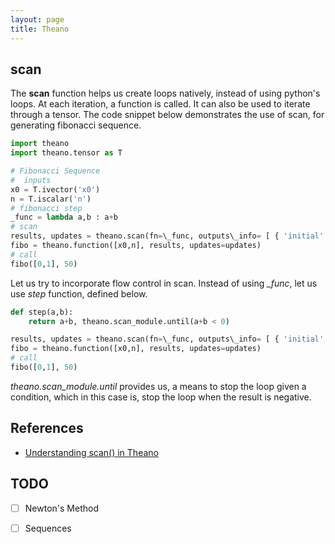```yaml
---
layout: page
title: Theano
---
```


## scan

The **scan** function helps us create loops natively, instead of using python's loops. At each iteration, a function is called. It can also be used to iterate through a tensor. The code snippet below demonstrates the use of scan, for generating fibonacci sequence.


```python
import theano
import theano.tensor as T

# Fibonacci Sequence
#  inputs
x0 = T.ivector('x0')
n = T.iscalar('n')
# fibonacci step
_func = lambda a,b : a+b
# scan
results, updates = theano.scan(fn=\_func, outputs\_info= [ { 'initial' : x0, 'taps' : [-2,-1] } ], n_steps = n)
fibo = theano.function([x0,n], results, updates=updates)
# call
fibo([0,1], 50)

```

Let us try to incorporate flow control in scan. Instead of using *_func*, let us use *step* function, defined below.

```python
def step(a,b):
	return a+b, theano.scan_module.until(a+b < 0)

results, updates = theano.scan(fn=\_func, outputs\_info= [ { 'initial' : x0, 'taps' : [-2,-1] } ], n_steps = n)
fibo = theano.function([x0,n], results, updates=updates)
# call
fibo([0,1], 50)
```

*theano.scan_module.until* provides us, a means to stop the loop given a condition, which in this case is, stop the loop when the result is negative.


## References

* [Understanding scan() in Theano](http://nbviewer.jupyter.org/gist/triangleinequality/1350873eebea33973e41)


## TODO

- [ ] Newton's Method
- [ ] Sequences













